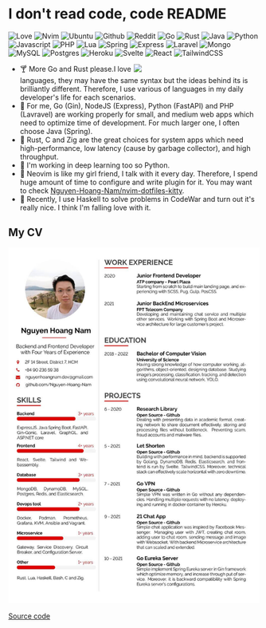 # I don't read code, code README

![Love](https://img.shields.io/badge/BUILT%20WITH-LOVE-orange?style=for-the-badge&labelColor=E36D25)
![Nvim](https://img.shields.io/badge/Made%20with-1f425f.svg?style=for-the-badge&logo=neovim&logoColor=white)
![Ubuntu](https://img.shields.io/badge/Ubuntu-E95420?style=for-the-badge&logo=ubuntu&logoColor=white)
![Github](https://img.shields.io/github/stars/Nguyen-Hoang-Nam?style=for-the-badge)
![Reddit](https://img.shields.io/reddit/user-karma/combined/nguyenhoangnam-dev?style=for-the-badge)
![Go](https://img.shields.io/badge/Go-00ADD8?style=for-the-badge&logo=go&logoColor=white)
![Rust](https://img.shields.io/badge/Rust-000000?style=for-the-badge&logo=rust&logoColor=white)
![Java](https://img.shields.io/badge/Java-ED8B00?style=for-the-badge&logo=java&logoColor=white)
![Python](https://img.shields.io/badge/Python-3776AB?style=for-the-badge&logo=python&logoColor=white)
![Javascript](https://img.shields.io/badge/JavaScript-323330?style=for-the-badge&logo=javascript&logoColor=F7DF1E)
![PHP](https://img.shields.io/badge/PHP-777BB4?style=for-the-badge&logo=php&logoColor=white)
![Lua](https://img.shields.io/badge/Lua-2C2D72?style=for-the-badge&logo=lua&logoColor=white)
![Spring](https://img.shields.io/badge/Spring-6DB33F?style=for-the-badge&logo=spring&logoColor=white)
![Express](https://img.shields.io/badge/Express.js-404D59?style=for-the-badge)
![Laravel](https://img.shields.io/badge/Laravel-FF2D20?style=for-the-badge&logo=laravel&logoColor=white)
![Mongo](https://img.shields.io/badge/MongoDB-4EA94B?style=for-the-badge&logo=mongodb&logoColor=white)
![MySQL](https://img.shields.io/badge/MySQL-00000F?style=for-the-badge&logo=mysql&logoColor=white)
![Postgres](https://img.shields.io/badge/PostgreSQL-316192?style=for-the-badge&logo=postgresql&logoColor=white)
![Heroku](https://img.shields.io/badge/Heroku-430098?style=for-the-badge&logo=heroku&logoColor=white)
![Svelte](https://img.shields.io/badge/Svelte-4A4A55?style=for-the-badge&logo=svelte&logoColor=FF3E00)
![React](https://img.shields.io/badge/React-20232A?style=for-the-badge&logo=react&logoColor=61DAFB)
![TailwindCSS](https://img.shields.io/badge/Tailwind_CSS-38B2AC?style=for-the-badge&logo=tailwind-css&logoColor=white)

<img align="right" width="50%" src="https://github-readme-stats.vercel.app/api/top-langs/?username=Nguyen-Hoang-Nam&layout=compact&langs_count=10">

- 🍸 More Go and Rust please.I love languages, they may
  have the same syntax but the ideas behind its is brilliantly
  different. Therefore, I use various of languages in my daily
  developer's life for each scenarios.
- 🦥 For me, Go (Gin), NodeJS (Express), Python (FastAPI) and
  PHP (Lavravel) are working properly for small,
  and medium web apps which need to optimize time of development.
  For much larger one, I often choose Java (Spring).
- 🍱 Rust, C and Zig are the great choices for system apps which
  need high-performance, low latency (cause by garbage collector),
  and high throughput.
- 🍌 I'm working in deep learning too so Python.
- 🌈 Neovim is like my girl friend, I talk with it every day.
  Therefore, I spend huge amount of time to configure and write
  plugin for it. You may want to check
  [Nguyen-Hoang-Nam/nvim-dotfiles-kitty](https://github.com/Nguyen-Hoang-Nam/nvim-dotfiles-kitty).
- 🌳 Recently, I use Haskell to solve problems in CodeWar and turn out
  it's really nice. I think I'm falling love with it.

## My CV

![CV](https://raw.githubusercontent.com/Nguyen-Hoang-Nam/readme-image/main/latex-cv/latex-cv.jpg)

[Source code](https://github.com/Nguyen-Hoang-Nam/latex-cv)
